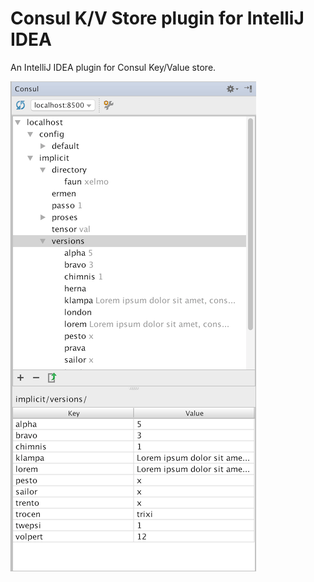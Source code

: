 # Consul K/V Store plugin for IntelliJ IDEA

An IntelliJ IDEA plugin for Consul Key/Value store.


![Screenshot](screenshot.png)
